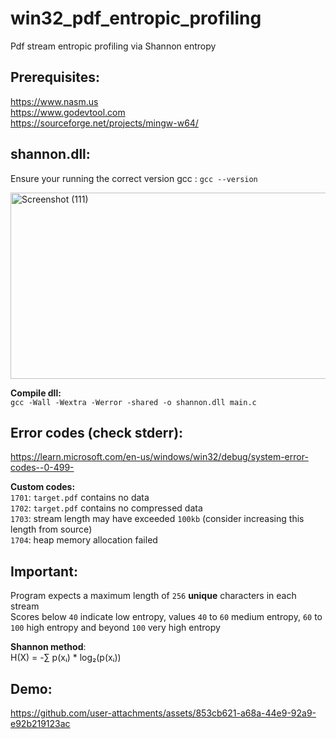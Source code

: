 # win32_pdf_entropic_profiling
Pdf stream entropic profiling via Shannon entropy

## Prerequisites:
https://www.nasm.us <br>
https://www.godevtool.com  <br>
https://sourceforge.net/projects/mingw-w64/ <br>

## shannon.dll:
Ensure your running the correct version gcc : `gcc --version` <br>

<img width="1366" height="298" alt="Screenshot (111)" src="https://github.com/user-attachments/assets/8a7fd209-2a8d-40b4-b605-c2434d74b90d" /> <br>


__Compile dll:__ <br>
`gcc -Wall -Wextra -Werror -shared -o shannon.dll main.c` <br>

## Error codes (check stderr):
https://learn.microsoft.com/en-us/windows/win32/debug/system-error-codes--0-499-

__Custom codes:__ <br>
`1701`: `target.pdf` contains no data <br>
`1702`: `target.pdf` contains no compressed data <br>
`1703`: stream length may have exceeded `100kb` (consider increasing this length from source) <br>
`1704`: heap memory allocation failed

## Important:
Program expects a maximum length of `256` __unique__ characters in each stream <br>
Scores below `40` indicate low entropy, values `40` to `60` medium entropy, `60` to `100` high entropy and beyond `100` very high entropy <br>

__Shannon method__: <br>
H(X) = -∑ p(xᵢ) * log₂(p(xᵢ)) <br>

## Demo:

https://github.com/user-attachments/assets/853cb621-a68a-44e9-92a9-e92b219123ac





